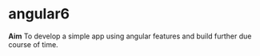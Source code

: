 # angular6

**Aim**
To develop a simple app using angular features and build further due course of time.






